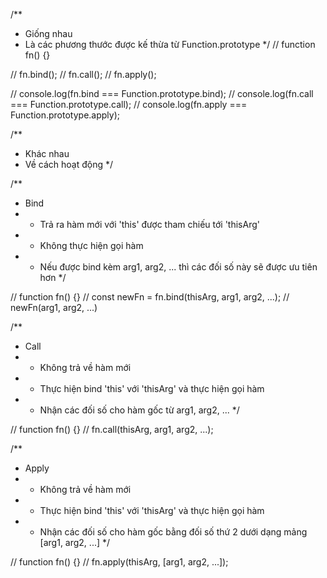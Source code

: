 /**
 * Giống nhau
 * Là các phương thước được kế thừa từ Function.prototype
 */
// function fn() {}

// fn.bind();
// fn.call();
// fn.apply();

// console.log(fn.bind === Function.prototype.bind);
// console.log(fn.call === Function.prototype.call);
// console.log(fn.apply === Function.prototype.apply);

/**
 * Khác nhau
 * Về cách hoạt động
 */

/**
* Bind
* - Trả ra hàm mới với 'this' được tham chiếu tới 'thisArg'
* - Không thực hiện gọi hàm
* - Nếu được bind kèm arg1, arg2, ... thì các đối số này sẽ được ưu tiên hơn
*/

// function fn() {}
// const newFn = fn.bind(thisArg, arg1, arg2, ...);
// newFn(arg1, arg2, ...)

/**
* Call
* - Không trả về hàm mới
* - Thực hiện bind 'this' với 'thisArg' và thực hiện gọi hàm
* - Nhận các đối số cho hàm gốc từ arg1, arg2, ...
*/

// function fn() {}
// fn.call(thisArg, arg1, arg2, ...);

/**
* Apply
* - Không trả về hàm mới
* - Thực hiện bind 'this' với 'thisArg' và thực hiện gọi hàm
* - Nhận các đối số cho hàm gốc bằng đối số thứ 2 dưới dạng mảng [arg1, arg2, ...]
*/

// function fn() {}
// fn.apply(thisArg, [arg1, arg2, ...]);